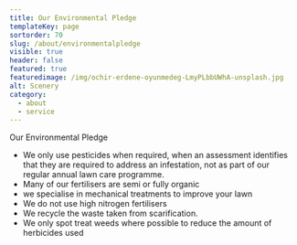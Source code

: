 ```yaml
---
title: Our Environmental Pledge
templateKey: page
sortorder: 70
slug: /about/environmentalpledge
visible: true
header: false
featured: true
featuredimage: /img/ochir-erdene-oyunmedeg-LmyPLbbUWhA-unsplash.jpg
alt: Scenery
category:
  - about
  - service
---
```

Our Environmental Pledge

- We only use pesticides when required, when an assessment identifies that they are required to address an infestation, not as part of our regular annual lawn care programme.
- Many of our fertilisers are semi or fully organic
- we specialise in mechanical treatments to improve your lawn
- We do not use high nitrogen fertilisers
- We recycle the waste taken from scarification.
- We only spot treat weeds where possible to reduce the amount of herbicides used